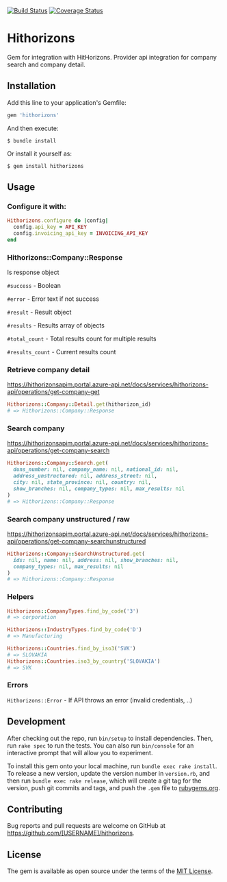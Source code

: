 [![Build Status](https://travis-ci.com/lubosch/exponea.svg?branch=master)](https://travis-ci.com/lubosch/exponea)
[![Coverage Status](https://codecov.io/gh/lubosch/exponea/branch/master/graph/badge.svg)](https://codecov.io/gh/lubosch/exponea)

# Hithorizons

Gem for integration with HitHorizons. Provider api integration for
company search and company detail.

## Installation

Add this line to your application's Gemfile:

```ruby
gem 'hithorizons'
```

And then execute:

    $ bundle install

Or install it yourself as:

    $ gem install hithorizons

## Usage

### Configure it with:

```ruby
Hithorizons.configure do |config|
  config.api_key = API_KEY
  config.invoicing_api_key = INVOICING_API_KEY
end
```

### Hithorizons::Company::Response

Is response object

`#success` - Boolean

`#error` - Error text if not success

`#result` - Result object

`#results` - Results array of objects

`#total_count` - Total results count for multiple results

`#results_count` - Current results count

### Retrieve company detail

https://hithorizonsapim.portal.azure-api.net/docs/services/hithorizons-api/operations/get-company-get

```ruby
Hithorizons::Company::Detail.get(hithorizon_id)
# => Hithorizons::Company::Response
```

### Search company

https://hithorizonsapim.portal.azure-api.net/docs/services/hithorizons-api/operations/get-company-search

```ruby
Hithorizons::Company::Search.get(
  duns_number: nil, company_name: nil, national_id: nil,
  address_unstructured: nil, address_street: nil,
  city: nil, state_province: nil, country: nil,
  show_branches: nil, company_types: nil, max_results: nil
)
# => Hithorizons::Company::Response
```

### Search company unstructured / raw

https://hithorizonsapim.portal.azure-api.net/docs/services/hithorizons-api/operations/get-company-searchunstructured

```ruby
Hithorizons::Company::SearchUnstructured.get(
  ids: nil, name: nil, address: nil, show_branches: nil,
  company_types: nil, max_results: nil
)
# => Hithorizons::Company::Response
```

### Helpers

```ruby
Hithorizons::CompanyTypes.find_by_code('3')
# => corporation
```

```ruby
Hithorizons::IndustryTypes.find_by_code('D')
# => Manufacturing
```

```ruby
Hithorizons::Countries.find_by_iso3('SVK')
# => SLOVAKIA
Hithorizons::Countries.iso3_by_country('SLOVAKIA')
# => SVK
```

### Errors

`Hithorizons::Error` - If API throws an error (invalid credentials, ..)

## Development

After checking out the repo, run `bin/setup` to install dependencies. Then, run `rake spec` to run the tests. You can also run `bin/console` for an interactive prompt that will allow you to experiment.

To install this gem onto your local machine, run `bundle exec rake install`. To release a new version, update the version number in `version.rb`, and then run `bundle exec rake release`, which will create a git tag for the version, push git commits and tags, and push the `.gem` file to [rubygems.org](https://rubygems.org).

## Contributing

Bug reports and pull requests are welcome on GitHub at https://github.com/[USERNAME]/hithorizons.


## License

The gem is available as open source under the terms of the [MIT License](https://opensource.org/licenses/MIT).

